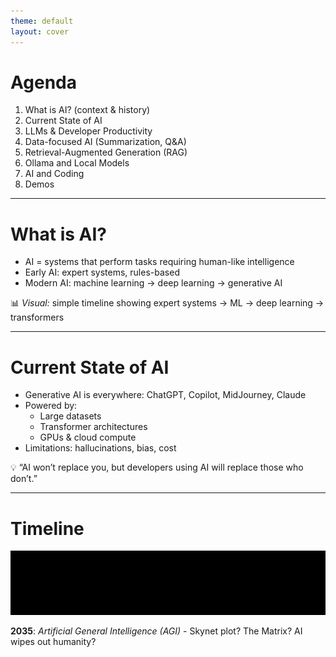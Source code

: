 ```yaml
---
theme: default
layout: cover
---
```


# Agenda

1. What is AI? (context & history)  
2. Current State of AI  
3. LLMs & Developer Productivity  
4. Data-focused AI (Summarization, Q&A)  
5. Retrieval-Augmented Generation (RAG)  
6. Ollama and Local Models
7. AI and Coding
8. Demos  

---

# What is AI?

- AI = systems that perform tasks requiring human-like intelligence  
- Early AI: expert systems, rules-based  
- Modern AI: machine learning → deep learning → generative AI  

📊 *Visual:* simple timeline showing expert systems → ML → deep learning → transformers  

---

# Current State of AI

- Generative AI is everywhere: ChatGPT, Copilot, MidJourney, Claude  
- Powered by:  
  - Large datasets  
  - Transformer architectures  
  - GPUs & cloud compute  
- Limitations: hallucinations, bias, cost  

💡 “AI won’t replace you, but developers using AI will replace those who don’t.”  



---

# Timeline 

![ai_timeline](/images/ai_timeline.svg)

<div v-click>

**2035**: *Artificial General Intelligence (AGI)* - Skynet plot? The Matrix? AI wipes out humanity?

</div>